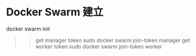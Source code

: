 # Docker Swarm 建立
docker swarm init

>>get manager token 
  sudo docker swarm join-token manager
>>get worker token 
  sudo docker swarm join-token worker